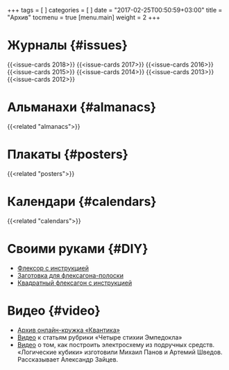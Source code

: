 +++
tags = [
]
categories = [
]
date = "2017-02-25T00:50:59+03:00"
title = "Архив"
tocmenu = true
[menu.main]
    weight = 2
+++



# Журналы {#issues}

{{<issue-cards 2018>}}
{{<issue-cards 2017>}}
{{<issue-cards 2016>}}
{{<issue-cards 2015>}}
{{<issue-cards 2014>}}
{{<issue-cards 2013>}}
{{<issue-cards 2012>}}

# Альманахи {#almanacs}

{{<related "almanacs">}}

# Плакаты {#posters}

{{<related "posters">}}

# Календари {#calendars}
{{<related "calendars">}}


# Своими руками {#DIY}

- [Флексор с инструкцией](/extra/flexor.pdf)
- [Заготовка для флексагона-полоски](/extra/flexagon_short.pdf)
- [Квадратный флексагон с инструкцией](/extra/flexagon_square.pdf)

# Видео {#video}

- [Архив онлайн-кружка «Квантика»](/online)
- [Видео](http://www.youtube.com/playlist?list=PLrjlKdQ24UtJOU_hY7W1OVtUhEIgy4Miw) к статьям рубрики «Четыре стихии Эмпедокла»
- [Видео](http://zadachi.mccme.ru/misc/adpk/) о том, как построить электросхему из подручных средств. «Логические кубики» изготовили Михаил Панов и Артемий Шведов. Рассказывает Александр Зайцев.
